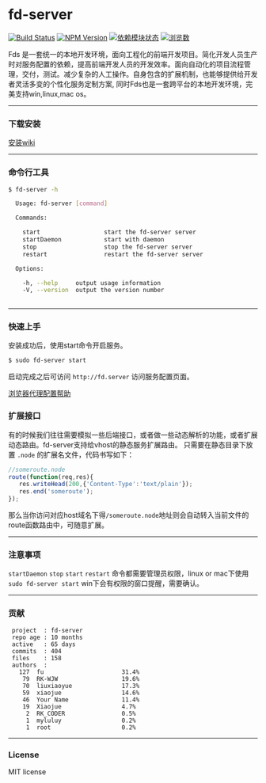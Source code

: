 # fd-server
[![Build Status](https://travis-ci.org/SBFE/fd-server.png?branch=master)](https://travis-ci.org/SBFE/fd-server)
[![NPM Version](http://img.shields.io/npm/v/fd-server.svg?style=flat)](https://www.npmjs.org/package/fd-server)
[![依赖模块状态](https://david-dm.org/SBFE/fd-server.png)](http://david-dm.org/SBFE/fd-server)
[![浏览数](https://sourcegraph.com/api/repos/github.com/SBFE/fd-server/counters/views.png?no-count)](https://sourcegraph.com/github.com/SBFE/fd-server)


Fds 是一套统一的本地开发环境，面向工程化的前端开发项目。简化开发人员生产时对服务配置的依赖，提高前端开发人员的开发效率。面向自动化的项目流程管理，交付，测试。减少复杂的人工操作。自身包含的扩展机制，也能够提供给开发者灵活多变的个性化服务定制方案, 同时Fds也是一套跨平台的本地开发环境，完美支持win,linux,mac os。

---

### 下载安装

[安装wiki](https://github.com/SBFE/fd-server/wiki/fd-server-install)

---

### 命令行工具

```bash
$ fd-server -h

  Usage: fd-server [command]

  Commands:

    start                  start the fd-server server
    startDaemon            start with daemon
    stop                   stop the fd-server server
    restart                restart the fd-server server

  Options:

    -h, --help     output usage information
    -V, --version  output the version number
    
```

---

### 快速上手

安装成功后，使用start命令开启服务。

```bash
$ sudo fd-server start
```
启动完成之后可访问 `http://fd.server` 访问服务配置页面。

[浏览器代理配置帮助](https://github.com/SEFB/fd-server/wiki/%E5%A6%82%E4%BD%95%E8%AE%BE%E7%BD%AE%E6%B5%8F%E8%A7%88%E5%99%A8%E4%BB%A3%E7%90%86)

### 扩展接口

有的时候我们往往需要模拟一些后端接口，或者做一些动态解析的功能，或者扩展动态路由。fd-server支持给vhost的静态服务扩展路由。
只需要在静态目录下放置 `.node` 的扩展名文件，代码书写如下：

```javascript
//someroute.node
route(function(req,res){
   res.writeHead(200,{'Content-Type':'text/plain'});
   res.end('someroute');
});
```
那么当你访问对应host域名下得`/someroute.node`地址则会自动转入当前文件的route函数路由中，可随意扩展。

---
### 注意事项

`startDaemon` `stop` `start` `restart` 命令都需要管理员权限，linux or mac下使用 `sudo fd-server start` win下会有权限的窗口提醒，需要确认。 

---
### 贡献
```
 project  : fd-server
 repo age : 10 months
 active   : 65 days
 commits  : 404
 files    : 158
 authors  : 
   127  fu                      31.4%
    79  RK-WJW                  19.6%
    70  liuxiaoyue              17.3%
    59  xiaojue                 14.6%
    46  Your Name               11.4%
    19  Xiaojue                 4.7%
     2  RK_CODER                0.5%
     1  myluluy                 0.2%
     1  root                    0.2%
```
---

### License

MIT license
